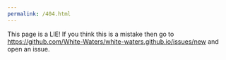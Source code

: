 ```yaml
---
permalink: /404.html
---
```

This page is a LIE!
If you think this is a mistake then go to https://github.com/White-Waters/white-waters.github.io/issues/new and open an issue.
